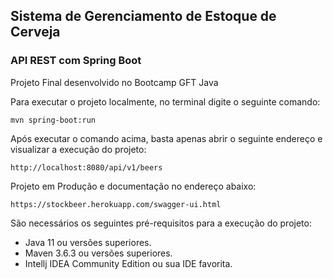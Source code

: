 <h2>Sistema de Gerenciamento de Estoque de Cerveja</h2>
<h3>API REST com Spring Boot</h3>

Projeto Final desenvolvido no Bootcamp GFT Java 

Para executar o projeto localmente, no terminal digite o seguinte comando:

```shell script
mvn spring-boot:run 
```

Após executar o comando acima, basta apenas abrir o seguinte endereço e visualizar a execução do projeto:

```
http://localhost:8080/api/v1/beers
```

Projeto em Produção e documentação no endereço abaixo:
```
https://stockbeer.herokuapp.com/swagger-ui.html
```

São necessários os seguintes pré-requisitos para a execução do projeto:

* Java 11 ou versões superiores.
* Maven 3.6.3 ou versões superiores.
* Intellj IDEA Community Edition ou sua IDE favorita.